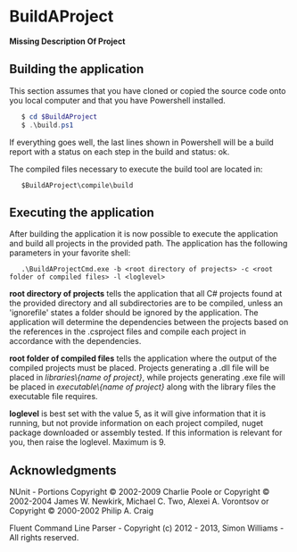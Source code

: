 # BuildAProject

__Missing Description Of Project__

## Building the application
This section assumes that you have cloned or copied the source code onto you local computer and that you have Powershell installed.
```Powershell
   $ cd $BuildAProject
   $ .\build.ps1
```

If everything goes well, the last lines shown in Powershell will be a build report with a status on each step in the build and status: ok.

The compiled files necessary to execute the build tool are located in:
```
   $BuildAProject\compile\build
```

## Executing the application
After building the application it is now possible to execute the application and build all projects in the provided path.
The application has the following parameters in your favorite shell:
```
   .\BuildAProjectCmd.exe -b <root directory of projects> -c <root folder of compiled files> -l <loglevel>
```

**root directory of projects** tells the application that all C# projects found at the provided directory and all subdirectories are to be compiled, unless an 'ignorefile' states a folder should be ignored by the application. The application will determine the dependencies between the projects based on the references in the .csproject files and compile each project in accordance with the dependencies.

**root folder of compiled files** tells the application where the output of the compiled projects must be placed. Projects generating a .dll file will be placed in *libraries\\{name of project}*, while projects generating .exe file will be placed in *executable\\{name of project}* along with the library files the executable file requires.

**loglevel** is best set with the value 5, as it will give information that it is running, but not provide information on each project compiled, nuget package downloaded or assembly tested. If this information is relevant for you, then raise the loglevel. Maximum is 9.

## Acknowledgments
NUnit - Portions Copyright © 2002-2009 Charlie Poole or Copyright © 2002-2004 James W. Newkirk, Michael C. Two, Alexei A. Vorontsov or Copyright © 2000-2002 Philip A. Craig 

Fluent Command Line Parser - Copyright (c) 2012 - 2013, Simon Williams - All rights reserved.
